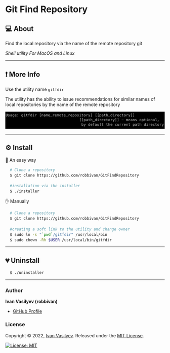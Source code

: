# Git Find Repository

## :computer: About 

Find the local repository via the name of the remote repository git 

*Shell utility*
*For MacOS and Linux*

___
## :exclamation: More Info
Use the utility name `gitfdir`

The utility has the ability to issue recommendations for similar names of local repositories by the name of the remote repository

![](https://github.com/robbivan/dirt/blob/main/image.png)

___
## :gear: Install
:hammer: An easy way
```bash
  # Clone a repository
  $ git clone https://github.com/robbivan/GitFindRepository

  #installation via the installer
  $ ./installer

```
:hand: Manually

```bash
  # Clone a repository
  $ git clone https://github.com/robbivan/GitFindRepository

  #creating a soft link to the utility and change owner
  $ sudo ln -s "`pwd`/gitfdir" /usr/local/bin
  $ sudo chown -Rh $USER /usr/local/bin/gitfdir

```
___
## :broken_heart: Uninstall
```bash
  $ ./uninstaller
```
___
### Author

**Ivan Vasilyev (robbivan)**

* [GitHub Profile](https://github.com/robbivan)


### License

Copyright © 2022, [Ivan Vasilyev](https://github.com/robbivan).
Released under the [MIT License](LICENSE).



[![License: MIT](https://img.shields.io/badge/License-MIT-yellow.svg)](https://opensource.org/licenses/MIT)
